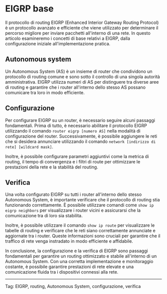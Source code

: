 # EIGRP base

Il protocollo di routing EIGRP (Enhanced Interior Gateway Routing Protocol) è un protocollo avanzato e efficiente che viene utilizzato per determinare il percorso migliore per inviare pacchetti all'interno di una rete. In questo articolo esamineremo i concetti di base relativi a EIGRP, dalla configurazione iniziale all'implementazione pratica.

## Autonomous system

Un Autonomous System (AS) è un insieme di router che condividono un protocollo di routing comune e sono sotto il controllo di una singola autorità amministrativa. EIGRP utilizza numeri di AS per distinguere tra diverse aree di routing e garantire che i router all'interno dello stesso AS possano comunicare tra loro in modo efficiente.

## Configurazione

Per configurare EIGRP su un router, è necessario seguire alcuni passaggi fondamentali. Prima di tutto, è necessario abilitare il protocollo EIGRP utilizzando il comando `router eigrp [numero AS]` nella modalità di configurazione del router. Successivamente, è possibile aggiungere le reti che si desidera annunciare utilizzando il comando `network [indirizzo di rete] [wildcard mask]`.

Inoltre, è possibile configurare parametri aggiuntivi come la metrica di routing, il tempo di convergenza e i filtri di route per ottimizzare le prestazioni della rete e la stabilità del routing.

## Verifica

Una volta configurato EIGRP su tutti i router all'interno dello stesso Autonomous System, è importante verificare che il protocollo di routing stia funzionando correttamente. È possibile utilizzare comandi come `show ip eigrp neighbors` per visualizzare i router vicini e assicurarsi che la comunicazione tra di loro sia stabilita.

Inoltre, è possibile utilizzare il comando `show ip route` per visualizzare le tabelle di routing e verificare che le reti siano correttamente annunciate e aggiornate tra i router. Queste informazioni sono cruciali per garantire che il traffico di rete venga instradato in modo efficiente e affidabile.

In conclusione, la configurazione e la verifica di EIGRP sono passaggi fondamentali per garantire un routing ottimizzato e stabile all'interno di un Autonomous System. Con una corretta implementazione e monitoraggio costante, è possibile garantire prestazioni di rete elevate e una comunicazione fluida tra i dispositivi connessi alla rete.

---
Tag: EIGRP, routing, Autonomous System, configurazione, verifica